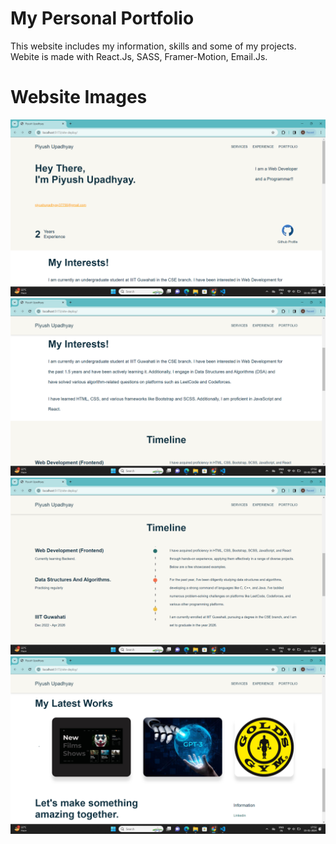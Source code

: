 # My Personal Portfolio
This website includes my information, skills and some of my projects.
Webite is made with React.Js, SASS, Framer-Motion, Email.Js.

# Website Images
<img src="/public/Screenshot (220).png">
<img src="/public/Screenshot (221).png">
<img src="/public/Screenshot (222).png">
<img src="/public/Screenshot (223).png">
